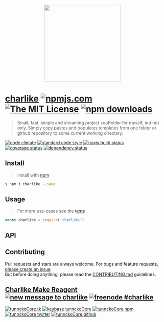 <p align="center">
  <a href="https://github.com/tunnckoCore/charlike">
    <img height="250" width="250" src="https://raw.githubusercontent.com/tunnckoCore/charlike/master/logo.png">
  </a>
</p>

# [charlike][author-www-url] [![npmjs.com][npmjs-img]][npmjs-url] [![The MIT License][license-img]][license-url] [![npm downloads][downloads-img]][downloads-url] 

> Small, fast, simple and streaming project scaffolder for myself, but not only. Simply copy pastes and populates templates from one folder or girhub repository to some current working directory.

[![code climate][codeclimate-img]][codeclimate-url] [![standard code style][standard-img]][standard-url] [![travis build status][travis-img]][travis-url] [![coverage status][coveralls-img]][coveralls-url] [![dependency status][david-img]][david-url]

## Install
> Install with [npm](https://www.npmjs.com/)

```sh
$ npm i charlike --save
```

## Usage
> For more use-cases see the [tests](./test.js)

```js
const charlike = require('charlike')
```

## API

## Contributing
Pull requests and stars are always welcome. For bugs and feature requests, [please create an issue](https://github.com/tunnckoCore/charlike/issues/new).  
But before doing anything, please read the [CONTRIBUTING.md](./CONTRIBUTING.md) guidelines.

## [Charlike Make Reagent](http://j.mp/1stW47C) [![new message to charlike][new-message-img]][new-message-url] [![freenode #charlike][freenode-img]][freenode-url]

[![tunnckoCore.tk][author-www-img]][author-www-url] [![keybase tunnckoCore][keybase-img]][keybase-url] [![tunnckoCore npm][author-npm-img]][author-npm-url] [![tunnckoCore twitter][author-twitter-img]][author-twitter-url] [![tunnckoCore github][author-github-img]][author-github-url]

[npmjs-url]: https://www.npmjs.com/package/charlike
[npmjs-img]: https://img.shields.io/npm/v/charlike.svg?label=charlike

[license-url]: https://github.com/tunnckoCore/charlike/blob/master/LICENSE
[license-img]: https://img.shields.io/npm/l/charlike.svg

[downloads-url]: https://www.npmjs.com/package/charlike
[downloads-img]: https://img.shields.io/npm/dm/charlike.svg

[codeclimate-url]: https://codeclimate.com/github/tunnckoCore/charlike
[codeclimate-img]: https://img.shields.io/codeclimate/github/tunnckoCore/charlike.svg

[travis-url]: https://travis-ci.org/tunnckoCore/charlike
[travis-img]: https://img.shields.io/travis/tunnckoCore/charlike/master.svg

[coveralls-url]: https://coveralls.io/r/tunnckoCore/charlike
[coveralls-img]: https://img.shields.io/coveralls/tunnckoCore/charlike.svg

[david-url]: https://david-dm.org/tunnckoCore/charlike
[david-img]: https://img.shields.io/david/tunnckoCore/charlike.svg

[standard-url]: https://github.com/feross/standard
[standard-img]: https://img.shields.io/badge/code%20style-standard-brightgreen.svg

[author-www-url]: http://www.tunnckocore.tk
[author-www-img]: https://img.shields.io/badge/www-tunnckocore.tk-fe7d37.svg

[keybase-url]: https://keybase.io/tunnckocore
[keybase-img]: https://img.shields.io/badge/keybase-tunnckocore-8a7967.svg

[author-npm-url]: https://www.npmjs.com/~tunnckocore
[author-npm-img]: https://img.shields.io/badge/npm-~tunnckocore-cb3837.svg

[author-twitter-url]: https://twitter.com/tunnckoCore
[author-twitter-img]: https://img.shields.io/badge/twitter-@tunnckoCore-55acee.svg

[author-github-url]: https://github.com/tunnckoCore
[author-github-img]: https://img.shields.io/badge/github-@tunnckoCore-4183c4.svg

[freenode-url]: http://webchat.freenode.net/?channels=charlike
[freenode-img]: https://img.shields.io/badge/freenode-%23charlike-5654a4.svg

[new-message-url]: https://github.com/tunnckoCore/ama
[new-message-img]: https://img.shields.io/badge/ask%20me-anything-green.svg

